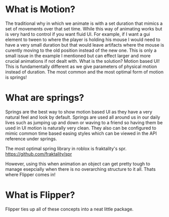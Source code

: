 <h1> What is Motion? </h1>

The traditional why in which we animate is with a set duration that mimics a set  of movements over that set time. While this way of animating works but is very hard to control if you want fluid UI. For example, if I want a gui element to tween to where the player is holding his mouse I would need to have a very small duration but that would leave artifacts where the mouse is curently moving to the old position instead of the new one. This is only a small issue in the example I mentioned but can effect larger and more crucial animations if not dealt with. What is the solution? Motion based UI! This is fundamentally different as we give parameters of physical motion instead of duration. The most common and the most optimal form of motion is springs!

<h1> What are springs?</h1>

Springs are the best way to show motion based UI as they have a very natural feel and look by default. Springs are used all around us in our daily lives such as jumping up and down or waving to a friend so having them be used in UI motion is naturally very clean. They also can be configured to mimic common time based easing styles which can be viewed in the API reference under springs.

The most optimal spring library in roblox is fraktality's spr.
https://github.com/fraktality/spr

However, using this when animation an object can get pretty tough to manage esepcially when there is no overarching structure to it all. Thats where Flipper comes in!

<h1> What is Flipper? </h1>

Flipper ties up all of these concepts into a neat little package. 